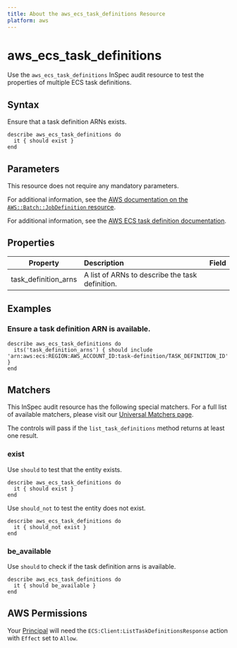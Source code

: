 ```yaml
---
title: About the aws_ecs_task_definitions Resource
platform: aws
---
```


# aws\_ecs\_task\_definitions

Use the `aws_ecs_task_definitions` InSpec audit resource to test the properties of multiple ECS task definitions.

## Syntax

Ensure that a task definition ARNs exists.

    describe aws_ecs_task_definitions do
      it { should exist }
    end

## Parameters

This resource does not require any mandatory parameters.

For additional information, see the [AWS documentation on the `AWS::Batch::JobDefinition` resource](https://docs.aws.amazon.com/AWSCloudFormation/latest/UserGuide/aws-resource-batch-jobdefinition.html).


For additional information, see the [AWS ECS task definition documentation](https://docs.aws.amazon.com/AWSCloudFormation/latest/UserGuide/aws-resource-ecs-taskdefinition.html).

## Properties

| Property | Description | Field |
| :---: | :--- | :---: |
| task_definition_arns | A list of ARNs to describe the task definition. |

## Examples

### Ensure a task definition ARN is available.

    describe aws_ecs_task_definitions do
      its('task_definition_arns') { should include 'arn:aws:ecs:REGION:AWS_ACCOUNT_ID:task-definition/TASK_DEFINITION_ID' }
    end

## Matchers

This InSpec audit resource has the following special matchers. For a full list of available matchers, please visit our [Universal Matchers page](https://www.inspec.io/docs/reference/matchers/).

The controls will pass if the `list_task_definitions` method returns at least one result.

### exist

Use `should` to test that the entity exists.

    describe aws_ecs_task_definitions do
      it { should exist }
    end

Use `should_not` to test the entity does not exist.

    describe aws_ecs_task_definitions do
      it { should_not exist }
    end

### be_available

Use `should` to check if the task definition arns is available.

    describe aws_ecs_task_definitions do
      it { should be_available }
    end

## AWS Permissions

Your [Principal](https://docs.aws.amazon.com/IAM/latest/UserGuide/intro-structure.html#intro-structure-principal) will need the `ECS:Client:ListTaskDefinitionsResponse` action with `Effect` set to `Allow`.
